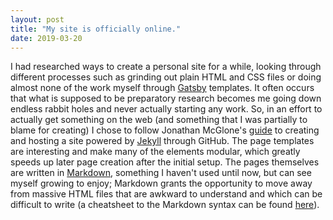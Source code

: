 ```yaml
---
layout: post
title: "My site is officially online."
date: 2019-03-20
---
```


I had researched ways to create a personal site for a while, looking through different processes such as grinding out plain HTML and CSS files or doing almost none of the work myself through [Gatsby](https://www.gatsbyjs.org/starters/?v=2) templates. It often occurs that what is supposed to be preparatory research becomes me going down endless rabbit holes and never actually starting any work. So, in an effort to actually get something on the web (and something that I was partially to blame for creating) I chose to follow Jonathan McGlone's [guide](http://jmcglone.com/guides/github-pages/) to creating and hosting a site powered by [Jekyll](http://jekyllrb.com) through GitHub. The page templates are interesting and make many of the elements modular, which greatly speeds up later page creation after the initial setup. The pages themselves are written in [Markdown](https://daringfireball.net/projects/markdown/), something I haven't used until now, but can see myself growing to enjoy; Markdown grants the opportunity to move away from massive HTML files that are awkward to understand and which can be difficult to write (a cheatsheet to the Markdown syntax can be found [here](http://packetlife.net/media/library/16/Markdown.pdf)).